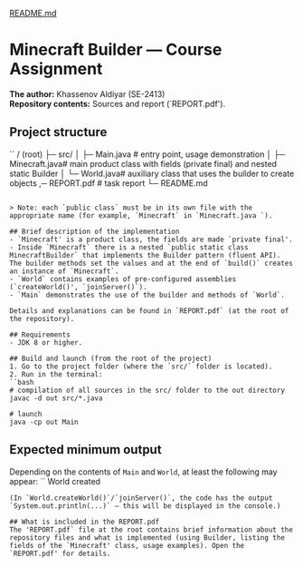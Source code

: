 [README.md](https://github.com/user-attachments/files/22309152/README.md)
# Minecraft Builder — Course Assignment

**The author:** Khassenov Aldiyar (SE-2413)  
**Repository contents:** Sources and report (`REPORT.pdf').

## Project structure
``
/ (root)
├─ src/
│  ├─ Main.java # entry point, usage demonstration
│  ├─ Minecraft.java# main product class with fields (private final) and nested static Builder
│  └─ World.java# auxiliary class that uses the builder to create objects
,─ REPORT.pdf # task report
└─ README.md
```

> Note: each `public class` must be in its own file with the appropriate name (for example, `Minecraft` in `Minecraft.java `).

## Brief description of the implementation
- `Minecraft' is a product class, the fields are made `private final'.  
- Inside `Minecraft` there is a nested `public static class MinecraftBuilder` that implements the Builder pattern (fluent API). The builder methods set the values and at the end of `build()` creates an instance of `Minecraft`.  
- `World` contains examples of pre-configured assemblies (`createWorld()', `joinServer()`).
- `Main` demonstrates the use of the builder and methods of `World`.

Details and explanations can be found in `REPORT.pdf` (at the root of the repository).

## Requirements
- JDK 8 or higher.

## Build and launch (from the root of the project)
1. Go to the project folder (where the `src/` folder is located).
2. Run in the terminal:
``bash
# compilation of all sources in the src/ folder to the out directory
javac -d out src/*.java

# launch
java -cp out Main
```

## Expected minimum output
Depending on the contents of `Main` and `World`, at least the following may appear:
``
World created
```
(In `World.createWorld()`/`joinServer()`, the code has the output `System.out.println(...)` — this will be displayed in the console.)

## What is included in the REPORT.pdf
The 'REPORT.pdf` file at the root contains brief information about the repository files and what is implemented (using Builder, listing the fields of the `Minecraft' class, usage examples). Open the `REPORT.pdf' for details.
